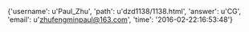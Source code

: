 {'username': u'Paul_Zhu', 'path': u'dzd1138/1138.html', 'answer': u'CG', 'email': u'zhufengminpaul@163.com', 'time': '2016-02-22:16:53:48'}